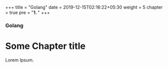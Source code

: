 +++
title = "Golang"
date = 2019-12-15T02:16:22+05:30
weight = 5
chapter = true
pre = "<b>1. </b>"
+++

### Golang

# Some Chapter title

Lorem Ipsum.